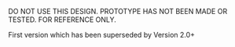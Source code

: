 DO NOT USE THIS DESIGN. PROTOTYPE HAS NOT BEEN MADE OR TESTED. FOR REFERENCE ONLY. 

First version which has been superseded by Version 2.0+
